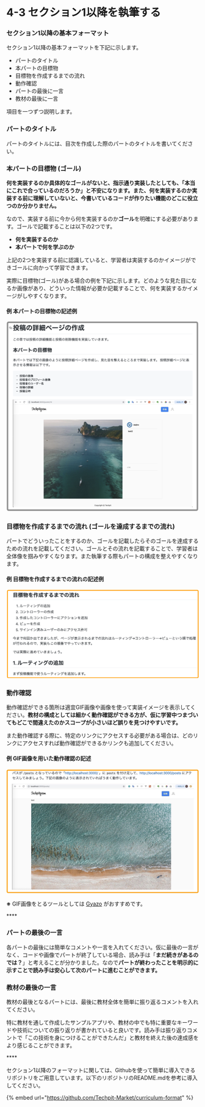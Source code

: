 # 4-3 セクション1以降を執筆する

### セクション1以降の基本フォーマット

セクション1以降の基本フォーマットを下記に示します。

* パートのタイトル
* 本パートの目標物
* 目標物を作成するまでの流れ
* 動作確認
* パートの最後に一言
* 教材の最後に一言

項目を一つずつ説明します。



### パートのタイトル

パートのタイトルには、目次を作成した際のパートのタイトルを書いてください。



### 本パートの目標物 \(ゴール\)

**何を実装するのか具体的なゴールがないと、指示通り実装したとしても、「本当にこれで合っているのだろうか」と不安になります。また、何を実装するのか実装する前に理解していないと、今書いているコードが作りたい機能のどこに役立つのか分かりません。**

なので、実装する前に今から何を実装するのか**ゴール**を明確にする必要があります。ゴールで記載することは以下の2つです。

* **何を実装するのか**
* **本パートで何を学ぶのか**

上記の2つを実装する前に認識していると、学習者は実装するのかイメージができゴールに向かって学習できます。

実際に目標物\(ゴール\)がある場合の例を下記に示します。どのような見た目になるか画像があり、どういった情報が必要か記載することで、何を実装するかイメージがしやすくなります。

#### 例 本パートの目標物の記述例

![&#x56F3; 2-6-1 &#x76EE;&#x6A19;&#x7269;&#x304C;&#x3042;&#x308B;&#x5834;&#x5408;&#x306E;&#x4F8B;](../.gitbook/assets/target.png)



### 目標物を作成するまでの流れ \(ゴールを達成するまでの流れ\)

パートでどういったことをするのか、ゴールを記載したらそのゴールを達成するための流れを記載してください。ゴールとその流れを記載することで、学習者は全体像を掴みやすくなります。また執筆する際もパートの構成を整えやすくなります。

#### 例 目標物を作成するまでの流れの記述例

![](../.gitbook/assets/c3ea7e9bd339b6c1eb90eddcc4b2a533.png)

### 動作確認

動作確認ができる箇所は適宜GIF画像や画像を使って実装イメージを表示してください。**教材の構成としては細かく動作確認ができる方が、仮に学習中つまづいてもどこで間違えたのかスコープが小さいほど誤りを見つけやすいです。**

また動作確認する際に、特定のリンクにアクセスする必要がある場合は、どのリンクにアクセスすれば動作確認ができるかリンクも追加してください。

#### 例 GIF画像を用いた動作確認の記述

![](../.gitbook/assets/dong-zuo-que-ren.jpg)

**※** GIF画像をとるツールとしては [Gyazo](https://gyazo.com/ja) がおすすめです。

\*\*\*\*

### パートの最後の一言

各パートの最後には簡単なコメントや一言を入れてください。仮に最後の一言がなく、コードや画像でパートが終了している場合、読み手は「**まだ続きがあるのでは？**」と考えることが分かりました。なので**パートが終わったことを明示的に示すことで読み手は安心して次のパートに進むことができます。**

### 教材の最後の一言
教材の最後となるパートには、最後に教材全体を簡単に振り返るコメントを入れてください。

特に教材を通して作成したサンプルアプリや、教材の中でも特に重要なキーワードや技術についての振り返りが書かれていると良いです。読み手は振り返りコメントで「この技術を身につけることができたんだ」と教材を終えた後の達成感をより感じることができます。

\*\*\*\*

セクション1以降のフォーマットに関しては、Githubを使って簡単に導入できるリポジトリをご用意しています。以下のリポジトリのREADME.mdを参考に導入してください。

{% embed url="https://github.com/Techpit-Market/curriculum-format" %}

